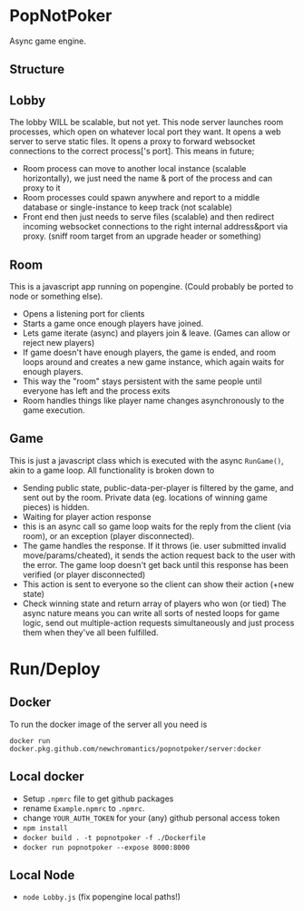 PopNotPoker
==================
Async game engine.

Structure
--------------------
Lobby
------------
The lobby WILL be scalable, but not yet. This node server launches room processes, which open on whatever local port they want.
It opens a web server to serve static files.
It opens a proxy to forward websocket connections to the correct process['s port].
This means in future;
- Room process can move to another local instance (scalable horizontally), we just need the name & port of the process and can proxy to it
- Room processes could spawn anywhere and report to a middle database or single-instance to keep track (not scalable)
- Front end then just needs to serve files (scalable) and then redirect incoming websocket connections to the right internal address&port via proxy. (sniff room target from an upgrade header or something)

Room 
----------------
This is a javascript app running on popengine. (Could probably be ported to node or something else).
- Opens a listening port for clients
- Starts a game once enough players have joined. 
- Lets game iterate (async) and players join & leave. (Games can allow or reject new players)
- If game doesn't have enough players, the game is ended, and room loops around and creates a new game instance, which again waits for enough players.
- This way the "room" stays persistent with the same people until everyone has left and the process exits
- Room handles things like player name changes asynchronously to the game execution.

Game
------------------
This is just a javascript class which is executed with the async `RunGame()`, akin to a game loop.
All functionality is broken down to 
- Sending public state, public-data-per-player is filtered by the game, and sent out by the room. Private data (eg. locations of winning game pieces) is hidden. 
- Waiting for player action response
 - this is an async call so game loop waits for the reply from the client (via room), or an exception (player disconnected). 
 - The game handles the response. If it throws (ie. user submitted invalid move/params/cheated), it sends the action request back to the user with the error. The game loop doesn't get back until this response has been verified (or player disconnected)
- This action is sent to everyone so the client can show their action (+new state)
- Check winning state and return array of players who won (or tied)
The async nature means you can write all sorts of nested loops for game logic, send out multiple-action requests simultaneously and just process them when they've all been fulfilled.

Run/Deploy
====================

Docker
------------------
To run the docker image of the server all you need is

`docker run  docker.pkg.github.com/newchromantics/popnotpoker/server:docker`

Local docker
-------------------
- Setup `.npmrc` file to get github packages
 - rename `Example.npmrc` to `.npmrc`. 
 - change `YOUR_AUTH_TOKEN` for your (any) github personal access token
- `npm install`
- `docker build . -t popnotpoker -f ./Dockerfile`
- `docker run popnotpoker --expose 8000:8000`

Local Node
-----------------
- `node Lobby.js` (fix popengine local paths!)
